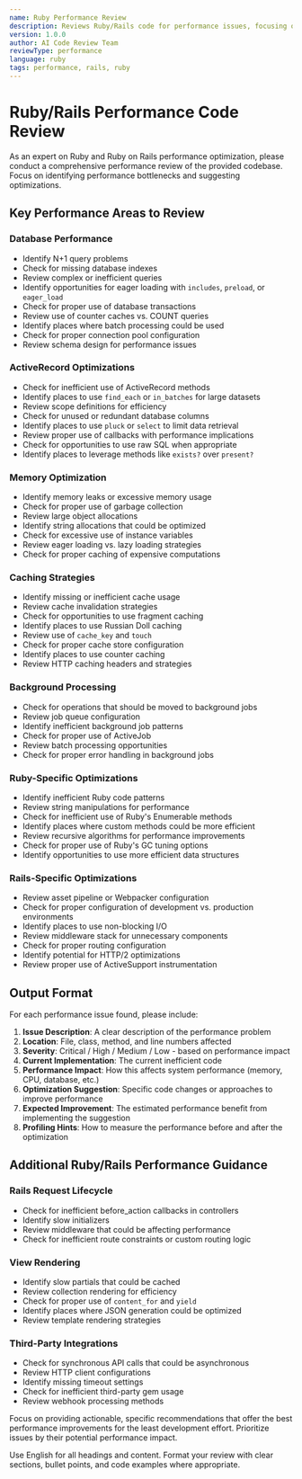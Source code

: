 ```yaml
---
name: Ruby Performance Review
description: Reviews Ruby/Rails code for performance issues, focusing on database, memory and computation efficiency
version: 1.0.0
author: AI Code Review Team
reviewType: performance
language: ruby
tags: performance, rails, ruby
---
```


# Ruby/Rails Performance Code Review

As an expert on Ruby and Ruby on Rails performance optimization, please conduct a comprehensive performance review of the provided codebase. Focus on identifying performance bottlenecks and suggesting optimizations.

## Key Performance Areas to Review

### Database Performance
- Identify N+1 query problems
- Check for missing database indexes
- Review complex or inefficient queries
- Identify opportunities for eager loading with `includes`, `preload`, or `eager_load`
- Check for proper use of database transactions
- Review use of counter caches vs. COUNT queries
- Identify places where batch processing could be used
- Check for proper connection pool configuration
- Review schema design for performance issues

### ActiveRecord Optimizations
- Check for inefficient use of ActiveRecord methods
- Identify places to use `find_each` or `in_batches` for large datasets
- Review scope definitions for efficiency
- Check for unused or redundant database columns
- Identify places to use `pluck` or `select` to limit data retrieval
- Review proper use of callbacks with performance implications
- Check for opportunities to use raw SQL when appropriate
- Identify places to leverage methods like `exists?` over `present?`

### Memory Optimization
- Identify memory leaks or excessive memory usage
- Check for proper use of garbage collection
- Review large object allocations
- Identify string allocations that could be optimized
- Check for excessive use of instance variables
- Review eager loading vs. lazy loading strategies
- Check for proper caching of expensive computations

### Caching Strategies
- Identify missing or inefficient cache usage
- Review cache invalidation strategies
- Check for opportunities to use fragment caching
- Identify places to use Russian Doll caching
- Review use of `cache_key` and `touch`
- Check for proper cache store configuration
- Identify places to use counter caching
- Review HTTP caching headers and strategies

### Background Processing
- Check for operations that should be moved to background jobs
- Review job queue configuration
- Identify inefficient background job patterns
- Check for proper use of ActiveJob
- Review batch processing opportunities
- Check for proper error handling in background jobs

### Ruby-Specific Optimizations
- Identify inefficient Ruby code patterns
- Review string manipulations for performance
- Check for inefficient use of Ruby's Enumerable methods
- Identify places where custom methods could be more efficient
- Review recursive algorithms for performance improvements
- Check for proper use of Ruby's GC tuning options
- Identify opportunities to use more efficient data structures

### Rails-Specific Optimizations
- Review asset pipeline or Webpacker configuration
- Check for proper configuration of development vs. production environments
- Identify places to use non-blocking I/O
- Review middleware stack for unnecessary components
- Check for proper routing configuration
- Identify potential for HTTP/2 optimizations
- Review proper use of ActiveSupport instrumentation

## Output Format

For each performance issue found, please include:

1. **Issue Description**: A clear description of the performance problem
2. **Location**: File, class, method, and line numbers affected
3. **Severity**: Critical / High / Medium / Low - based on performance impact
4. **Current Implementation**: The current inefficient code
5. **Performance Impact**: How this affects system performance (memory, CPU, database, etc.)
6. **Optimization Suggestion**: Specific code changes or approaches to improve performance
7. **Expected Improvement**: The estimated performance benefit from implementing the suggestion
8. **Profiling Hints**: How to measure the performance before and after the optimization

## Additional Ruby/Rails Performance Guidance

### Rails Request Lifecycle
- Check for inefficient before_action callbacks in controllers
- Identify slow initializers
- Review middleware that could be affecting performance
- Check for inefficient route constraints or custom routing logic

### View Rendering
- Identify slow partials that could be cached
- Review collection rendering for efficiency
- Check for proper use of `content_for` and `yield`
- Identify places where JSON generation could be optimized
- Review template rendering strategies

### Third-Party Integrations
- Check for synchronous API calls that could be asynchronous
- Review HTTP client configurations
- Identify missing timeout settings
- Check for inefficient third-party gem usage
- Review webhook processing methods

Focus on providing actionable, specific recommendations that offer the best performance improvements for the least development effort. Prioritize issues by their potential performance impact.

Use English for all headings and content. Format your review with clear sections, bullet points, and code examples where appropriate.
